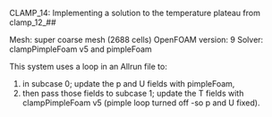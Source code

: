 CLAMP_14: Implementing a solution to the temperature plateau from clamp_12_##

Mesh: super coarse mesh (2688 cells)
OpenFOAM version: 9
Solver: clampPimpleFoam v5 and pimpleFoam

This system uses a loop in an Allrun file to:
1. in subcase 0; update the p and U fields with pimpleFoam,
2. then pass those fields to subcase 1; update the T fields with clampPimpleFoam v5 (pimple loop turned off -so p and U fixed).
